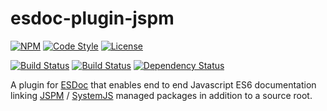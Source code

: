 # esdoc-plugin-jspm

[![NPM](https://img.shields.io/npm/v/esdoc-plugin-jspm.svg?label=npm)](https://www.npmjs.com/package/esdoc-plugin-jspm)
[![Code Style](https://img.shields.io/badge/code%20style-allman-yellowgreen.svg?style=flat)](https://en.wikipedia.org/wiki/Indent_style#Allman_style)
[![License](https://img.shields.io/badge/license-MIT-yellowgreen.svg?style=flat)](https://github.com/typhonjs/esdoc-plugin-jspm/blob/master/LICENSE)

[![Build Status](https://travis-ci.org/typhonjs/esdoc-plugin-jspm.svg?branch=master)](https://travis-ci.org/typhonjs/esdoc-plugin-jspm)
[![Build Status](https://img.shields.io/codecov/c/github/codecov/example-python.svg)](https://codecov.io/github/typhonjs/esdoc-plugin-jspm)
[![Dependency Status](https://www.versioneye.com/user/projects/562b368236d0ab0019001056/badge.svg?style=flat)](https://www.versioneye.com/user/projects/562b368236d0ab0019001056)

A plugin for [ESDoc](https://esdoc.org) that enables end to end Javascript ES6 documentation linking [JSPM](http://jspm.io) / [SystemJS](https://github.com/systemjs/systemjs) managed packages in addition to a source root. 
